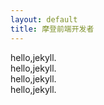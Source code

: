 ```yaml
---
layout: default
title: 摩登前端开发者
---
```

<div class="link-blue col-6 bg-blue-light">hello,jekyll.</div>
<div class="link-blue col-6 bg-blue-light">hello,jekyll.</div>
<div class="link-blue col-6 bg-blue-light">hello,jekyll.</div>
<div class="link-blue col-6 bg-blue-light">hello,jekyll.</div>
